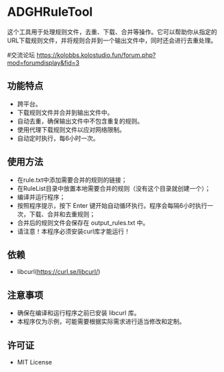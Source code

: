# ADGHRuleTool

这个工具用于处理规则文件，去重、下载、合并等操作。它可以帮助你从指定的URL下载规则文件，并将规则合并到一个输出文件中，同时还会进行去重处理。

#交流论坛
https://kolobbs.kolostudio.fun/forum.php?mod=forumdisplay&fid=3

## 功能特点

- 跨平台。
- 下载规则文件并合并到输出文件中。
- 自动去重，确保输出文件中不包含重复的规则。
- 使用代理下载规则文件以应对网络限制。
- 自动定时执行，每6小时一次。

## 使用方法

- 在rule.txt中添加需要合并的规则的链接；
- 在RuleList目录中放置本地需要合并的规则（没有这个目录就创建一个）；
- 编译并运行程序；
- 按照程序提示，按下 Enter 键开始自动循环执行。程序会每隔6小时执行一次，下载、合并和去重规则；
- 合并后的规则文件会保存在 output_rules.txt 中。
- 请注意！本程序必须安装curl库才能运行！

## 依赖

- libcurl(https://curl.se/libcurl/)

## 注意事项

- 确保在编译和运行程序之前已安装 libcurl 库。
- 本程序仅为示例，可能需要根据实际需求进行适当修改和定制。

## 许可证

- MIT License
